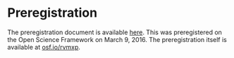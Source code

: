 # Preregistration

The preregistration document is available [here](https://github.com/chartgerink/2015poldermans/raw/master/preregister/preregistration_doc.pdf). This was preregistered on the Open Science Framework on March 9, 2016. The preregistration itself is available at [osf.io/rvmxp](https://osf.io/rvmxp/?token=eyJhbGciOiJIUzI1NiIsInR5cCI6IkpXVCJ9.eyJhY3Rpb24iOiJhcHByb3ZlX3JlZ2lzdHJhdGlvbl9hcHByb3ZhbCIsInNhbmN0aW9uX2lkIjoiNTZlMDM2ZTc1OTRkOTAwMWJhZDZhNzc1IiwidXNlcl9pZCI6IjVmdWttIn0.OcnRwX2irBf9cYPzP3wLP_dbZyCEYvGBxvxJrws6DrM).
